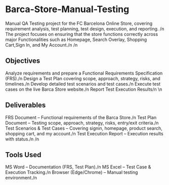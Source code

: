 # Barca-Store-Manual-Testing
Manual QA Testing project for the FC Barcelona Online Store, covering requirement analysis, test planning, test design, execution, and reporting. /n
The project focuses on ensuring that the store functions correctly across major Functionalities such as Homepage, Search Overlay, Shopping Cart,Sign In, and My Account./n
/n
## Objectives 
Analyze requirements and prepare a Functional Requirements Specification (FRS)./n
Design a Test Plan covering scope, approach, strategy, risks, and timelines./n
Develop detailed test scenarios and test cases./n
Execute test cases on the live Barca Store website./n
Report Test Execution Results/n
\n
## Deliverables
FRS Document – Functional requirements of the Barca Store./n
Test Plan Document – Testing scope, approach, strategy, risks, entry/exit criteria./n
Test Scenarios & Test Cases – Covering signin, homepage, product search, shopping cart, and my account./n
Test Execution Report – Execution results with status./n
/n
## Tools Used
MS Word – Documentation (FRS, Test Plan)./n
MS Excel – Test Case & Execution Tracking./n
Browser (Edge/Chrome) – Manual testing environment./n

